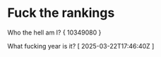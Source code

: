 # Fuck the rankings

Who the hell am I?
{ 10349080 }

What fucking year is it?
[ 2025-03-22T17:46:40Z ]

